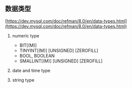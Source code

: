 ## 数据类型

[https://dev.mysql.com/doc/refman/8.0/en/data-types.html](https://dev.mysql.com/doc/refman/8.0/en/data-types.html)


1.  numeric type

    *   BIT[(M)]
    *   TINYINT[(M)] [UNSIGNED] [ZEROFILL]
    *   BOOL, BOOLEAN
    *   SMALLINT[(M)] [UNSIGNED] [ZEROFILL]


1.  date and time type


1.  string type
